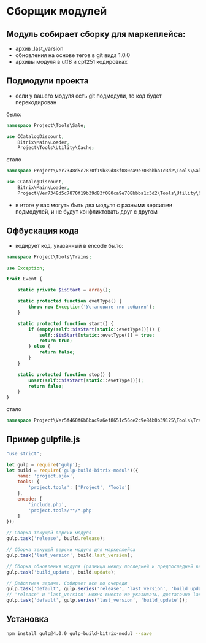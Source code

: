 # Сборщик модулей

## Модуль собирает сборку для маркеплейса:
- архив .last_varsion 
- обновления на основе тегов в git вида 1.0.0
- архивы модуля в utf8 и cp1251 кодировках

## Подмодули проекта
- если у вашего модуля есть git подмодули, то код будет перекодирован

было:
```php
namespace Project\Tools\Sale;

use CCatalogDiscount,
    Bitrix\Main\Loader,
    Project\Tools\Utility\Cache;
```
стало
```php
namespace Project\Ver7348d5c7870f19b39d83f080ca9e708bbba1c3d2\Tools\Sale;

use CCatalogDiscount,
    Bitrix\Main\Loader,
    Project\Ver7348d5c7870f19b39d83f080ca9e708bbba1c3d2\Tools\Utility\Cache;
```

- в итоге у вас могуть быть два модуля с разными версиями подмодулей, и не будут конфликтовать друг с другом

## Офбускация кода
- кодирует код, указанный в encode
было:
```php
namespace Project\Tools\Trains;

use Exception;

trait Event {

    static private $isStart = array();

    static protected function evetType() {
        throw new Exception('Установите тип события');
    }

    static protected function start() {
        if (empty(self::$isStart[static::evetType()])) {
            self::$isStart[static::evetType()] = true;
            return true;
        } else {
            return false;
        }
    }

    static protected function stop() {
        unset(self::$isStart[static::evetType()]);
        return false;
    }
}
```
стало
```php
namespace Project\Ver5f460f6b6bac9a6ef8651c56ce2c9e84b0b39125\Tools\Trains;use Exception;trait Event{static private $jd283fr6=array();static protected function evetType(){throw new Exception('Установите тип события');}static protected function start(){if(empty(self::$jd283fr6[static::evetType()])){self::$jd283fr6[static::evetType()]=true;return true;}else{return false;}}static protected function stop(){unset(self::$jd283fr6[static::evetType()]);return false;}}
```

## Пример gulpfile.js
```javascript
"use strict";

let gulp = require('gulp');
let build = require('gulp-build-bitrix-modul')({
    name: 'project.ajax',
    tools: {
        'project.tools': ['Project', 'Tools']
    },
    encode: [
        'include.php',
        'project.tools/**/*.php'
    ]
});

// Сборка текущей версии модуля
gulp.task('release', build.release);

// Сборка текущей версии модуля для маркеплейса
gulp.task('last_version', build.last_version);

// Сборка обновления модуля (разница между последней и предпоследней версией по тегам git)
gulp.task('build_update', build.update);

// Дефолтная задача. Собирает все по очереди
gulp.task('default', gulp.series('release', 'last_version', 'build_update'));
// 'release' и 'last_version' можно вместе не указывать, достаточно last_version, так как команда вызывает код release
gulp.task('default', gulp.series('last_version', 'build_update'));
```

## Установка
```sh
npm install gulp@4.0.0 gulp-build-bitrix-modul --save
```